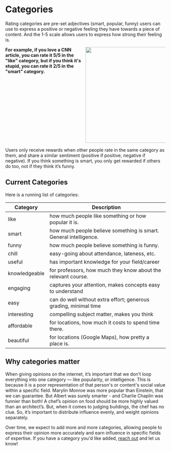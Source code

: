 # Categories

Rating categories are pre-set adjectives (smart, popular, funny) users can use to express a positive or negative feeling they have towards a piece of content. And the 1-5 scale allows users to express how strong their feeling is.

<div class="row">
  <div class="column">
  <b>For example, if you love a CNN article, you can rate it 5/5 in the "like" category, but if you think it's stupid, you can rate it 2/5 in the "smart" category.</b>
</div>
  <div class="column">
  <img class="img" src="/media/categories.png" style="height:300px;">
</div>
</div>

Users only receive rewards when other people rate in the same category as them, and share a similar sentiment (positive if positive, negative if negative). If you think something is smart, you only get rewarded if others do too, not if they think it’s funny.

## Current Categories

Here is a running list of categories:

Category      | Description
------------- | -----------------------------------------------------------------
like          | how much people like something or how popular it is.
smart         | how much people believe something is smart. General intelligence.
funny         | how much people believe something is funny.
chill         | easy-going about attendance, lateness, etc.
useful        | has important knowledge for your field/career
knowledgeable | for professors, how much they know about the relevant course.
engaging      | captures your attention, makes concepts easy to understand
easy          | can do well without extra effort; generous grading, minimal time
interesting   | compelling subject matter, makes you think
affordable    | for locations, how much it costs to spend time there.
beautiful     | for locations (Google Maps), how pretty a place is.

## Why categories matter

When giving opinions on the internet, it’s important that we don’t loop everything into one category — like popularity, or intelligence. This is because it is a poor representation of that person's or content's social value within a specific field. Marylin Monroe was more popular than Einstein, that we can guarantee. But Albert was surely smarter - and Charlie Chaplin was funnier than both! A chef’s opinion on food should be more highly valued than an architect’s. But, when it comes to judging buildings, the chef has no clue. So, it’s important to distribute influence evenly, and weight opinions separately.

Over time, we expect to add more and more categories, allowing people to express their opinion more accurately and earn influence in specific fields of expertise. If you have a category you'd like added, [reach out](mailto:community@yup.io) and let us know!

<style>
{
  box-sizing: border-box;
}

.column {
  float: left;
  width: 50%;
  padding: 0px;
}

.row:after {
  content: "";
  display: table;
  clear: both;
}

.img {
  box-shadow: 0px 0px 2px #a2a2a2;
}
</style>
